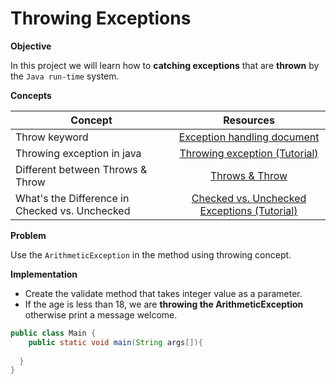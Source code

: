 # Throwing Exceptions


**Objective**

In this project we will learn how to **catching exceptions** that are **thrown** by the `Java run-time` system.

**Concepts**

| Concept   |      Resources      |
|----------|:-------------:|
|Throw keyword|[Exception handling document](https://www.digitalocean.com/community/tutorials/exception-handling-in-java)|
|Throwing exception in java |[Throwing exception (Tutorial)](https://www.youtube.com/watch?v=kAOYeVYtukY)|
|Different between Throws & Throw|[Throws & Throw](https://rollbar.com/blog/how-to-use-the-throws-keyword-in-java-and-when-to-use-throw/#:~:text=The%20throws%20keyword%20is%20used,be%20thrown%20from%20a%20method.)|
|What's the Difference in Checked vs. Unchecked|[Checked vs. Unchecked Exceptions (Tutorial)](https://www.youtube.com/watch?v=bCPClyGsVhc)|

**Problem**

Use the `ArithmeticException` in the method using throwing concept.

**Implementation**

- Create the validate method that takes integer value as a parameter.
- If the age is less than 18, we are **throwing the ArithmeticException** otherwise print a message welcome.


```Java
public class Main {
    public static void main(String args[]){   
 
  }    
}  
```

